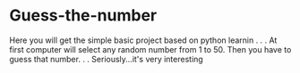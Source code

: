 # Guess-the-number
Here you will get the simple basic project based on python learnin
.
.
.
At first computer will select any random number from 1 to 50.
Then you have to guess that number.
.
.
Seriously...it's very interesting
